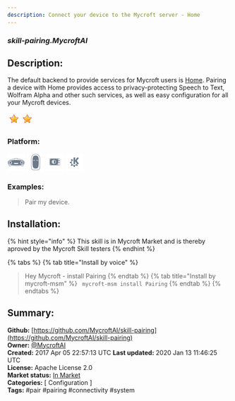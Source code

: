 ```yaml
---
description: Connect your device to the Mycroft server - Home
---
```


### _skill-pairing.MycroftAI_  
## Description:  
The default backend to provide services for Mycroft users is
[Home](https://home.mycroft.ai/).  Pairing a device with Home provides access
to privacy-protecting Speech to Text, Wolfram Alpha and other such services,
as well as easy configuration for all your Mycroft devices.  
  
![](../.gitbook/assets/star.png)![](../.gitbook/assets/star.png)  
  
### Platform:  
 ![Mark I](../.gitbook/assets/mark-1-icon.png)  ![Mark II](../.gitbook/assets/mark-2-icon.png)  ![Picroft](../.gitbook/assets/picroft-icon.png)  ![plasmoid](../.gitbook/assets/kde.png)   
### Examples:  
> Pair my device.  
  
## Installation:  
{% hint style="info" %}
This skill is in Mycroft Market and is thereby aproved by the Mycroft Skill testers
{% endhint %}
    
{% tabs %}
{% tab title="Install by voice" %}
> Hey Mycroft - install Pairing
{% endtab %}
  {% tab title="Install by mycroft-msm" %}
``` mycroft-msm install Pairing```
{% endtab %}
  {% endtabs %}
    
## Summary:  
**Github:** [https://github.com/MycroftAI/skill-pairing](https://github.com/MycroftAI/skill-pairing)  
**Owner:** [@MycroftAI](https://github.com/MycroftAI)  
**Created:** 2017 Apr 05 22:57:13 UTC  **Last updated:** 2020 Jan 13 11:46:25 UTC  
**License:** Apache License 2.0  
**Market status:** [In Market](https://market.mycroft.ai/skill/mycroft-pairing)  
**Categories:** [ Configuration ]   
**Tags:** \#pair \#pairing \#connectivity \#system   
